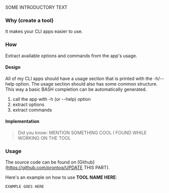 SOME INTRODUCTORY TEXT

### Why (create a tool)

It makes your CLI apps easier to use.

### How

Extract available options and commands from the app's usage.

#### Design

All of my CLI apps should have a usage section that is printed with the -h/--help option. The usage section should also has some common structure. This way a basic BASH completion can be automatically generated.

1. call the app with -h (or --help) option
2. extract options
3. extract commands



#### Implementation


> Did you know: MENTION SOMETHING COOL I FOUND WHILE WORKING ON THE TOOL

### Usage

The source code  can be found on [Github](https://github.com/prontog/UPDATE THIS PART).

Here's an example on how to use **TOOL NAME HERE**:

```
EXAMPLE GOES HERE
```
